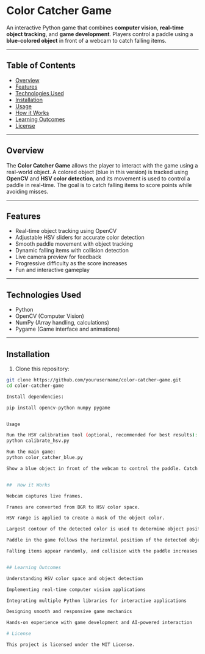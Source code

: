 
# Color Catcher Game

An interactive Python game that combines **computer vision**, **real-time object tracking**, and **game development**. Players control a paddle using a **blue-colored object** in front of a webcam to catch falling items.

---

## Table of Contents

- [Overview](#overview)  
- [Features](#features)  
- [Technologies Used](#technologies-used)  
- [Installation](#installation)  
- [Usage](#usage)  
- [How it Works](#how-it-works)  
- [Learning Outcomes](#learning-outcomes)  
- [License](#license)  

---

## Overview

The **Color Catcher Game** allows the player to interact with the game using a real-world object. A colored object (blue in this version) is tracked using **OpenCV** and **HSV color detection**, and its movement is used to control a paddle in real-time. The goal is to catch falling items to score points while avoiding misses.

---

## Features

- Real-time object tracking using OpenCV  
- Adjustable HSV sliders for accurate color detection  
- Smooth paddle movement with object tracking  
- Dynamic falling items with collision detection  
- Live camera preview for feedback  
- Progressive difficulty as the score increases  
- Fun and interactive gameplay  

---

## Technologies Used

- Python  
- OpenCV (Computer Vision)  
- NumPy (Array handling, calculations)  
- Pygame (Game interface and animations)  

---

## Installation

1. Clone this repository:

```bash
git clone https://github.com/yourusername/color-catcher-game.git
cd color-catcher-game

Install dependencies:

pip install opencv-python numpy pygame


Usage

Run the HSV calibration tool (optional, recommended for best results):
python calibrate_hsv.py

Run the main game:
python color_catcher_blue.py

Show a blue object in front of the webcam to control the paddle. Catch falling items to score points.


##  How it Works

Webcam captures live frames.

Frames are converted from BGR to HSV color space.

HSV range is applied to create a mask of the object color.

Largest contour of the detected color is used to determine object position.

Paddle in the game follows the horizontal position of the detected object.

Falling items appear randomly, and collision with the paddle increases


## Learning Outcomes

Understanding HSV color space and object detection

Implementing real-time computer vision applications

Integrating multiple Python libraries for interactive applications

Designing smooth and responsive game mechanics

Hands-on experience with game development and AI-powered interaction

# License

This project is licensed under the MIT License.






